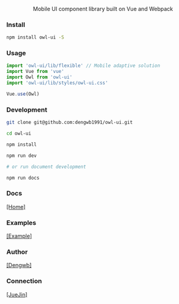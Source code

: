 
<!--<br/>-->

<p font-size="40px" align="center">Mobile UI component library built on Vue and Webpack</p>

### Install

```bash
npm install owl-ui -S
```

### Usage

```js
import 'owl-ui/lib/flexible' // Mobile adaptive solution
import Vue from 'vue'
import Owl from 'owl-ui'
import 'owl-ui/lib/styles/owl-ui.css'

Vue.use(Owl)
```

### Development

```bash
git clone git@github.com:dengwb1991/owl-ui.git

cd owl-ui

npm install

npm run dev

# or run document development

npm run docs
```

### Docs

[[Home]](http://owl-ui.dengwb.com)

### Examples

[[Example]](http://owl-ui.dengwb.com/examples)

### Author

[[Dengwb]](http://www.dengwb.com)

### Connection

[[JueJin]](https://juejin.im/post/5c6504d06fb9a049c6445a25)

